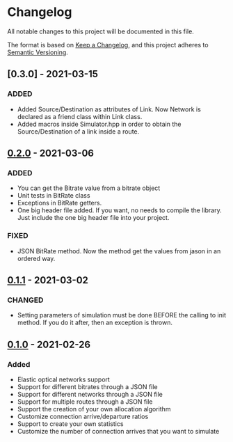 # Changelog

All notable changes to this project will be documented in this file.

The format is based on [Keep a Changelog](https://keepachangelog.com/en/1.0.0/),
and this project adheres to [Semantic Versioning](https://semver.org/spec/v2.0.0.html).

## [0.3.0] - 2021-03-15

### ADDED

- Added Source/Destination as attributes of Link. Now Network is declared as a friend class within Link class.
- Added macros inside Simulator.hpp in order to obtain the Source/Destination of a link inside a route.

## [0.2.0] - 2021-03-06

### ADDED

- You can get the Bitrate value from a bitrate object
- Unit tests in BitRate class
- Exceptions in BitRate getters.
- One big header file added. If you want, no needs to compile the library. Just include the one big header file into your project.

### FIXED

- JSON BitRate method. Now the method get the values from jason in an ordered way.

## [0.1.1] - 2021-03-02

### CHANGED

- Setting parameters of simulation must be done BEFORE the calling to init method. If you do it after, then an exception is thrown.

## [0.1.0] - 2021-02-26

### Added

- Elastic optical networks support
- Support for different bitrates through a JSON file
- Support for different networks through a JSON file
- Support for multiple routes through a JSON file
- Support the creation of your own allocation algorithm
- Customize connection arrive/departure ratios
- Support to create your own statistics
- Customize the number of connection arrives that you want to simulate

[0.1.0]: https://gitlab.com/DaniloBorquez/flex-net-sim/-/releases/v0.1.0
[0.1.1]: https://gitlab.com/DaniloBorquez/flex-net-sim/-/compare/v0.1.0...v0.1.1
[0.2.0]: https://gitlab.com/DaniloBorquez/flex-net-sim/-/compare/v0.1.1...v0.2.0
[0.2.0]: https://gitlab.com/DaniloBorquez/flex-net-sim/-/compare/v0.2.0...v0.3.0
